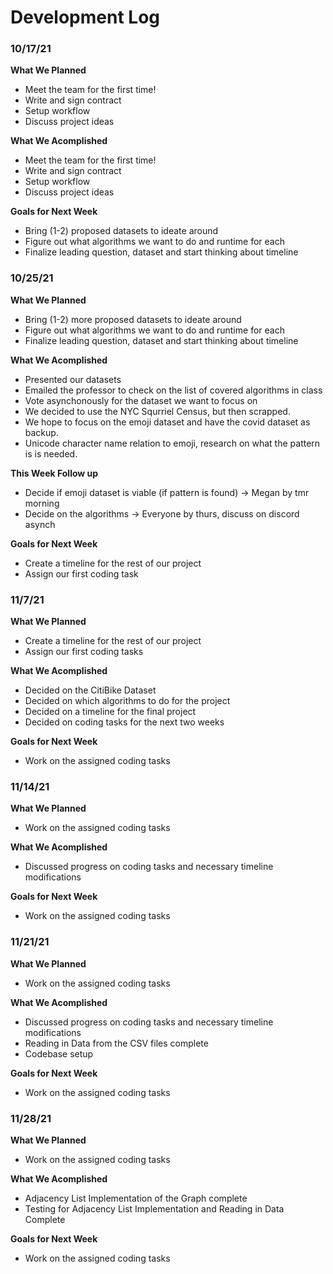 # Development Log
### 10/17/21
**What We Planned**
- Meet the team for the first time!
- Write and sign contract
- Setup workflow
- Discuss project ideas

**What We Acomplished**
- Meet the team for the first time!
- Write and sign contract
- Setup workflow
- Discuss project ideas

**Goals for Next Week**
- Bring (1-2) proposed datasets to ideate around
- Figure out what algorithms we want to do and runtime for each
- Finalize leading question, dataset and start thinking about timeline

### 10/25/21
**What We Planned**
- Bring (1-2) more proposed datasets to ideate around
- Figure out what algorithms we want to do and runtime for each
- Finalize leading question, dataset and start thinking about timeline

**What We Acomplished**
- Presented our datasets
- Emailed the professor to check on the list of covered algorithms in class
- Vote asynchonously for the dataset we want to focus on
- We decided to use the NYC Squrriel Census, but then scrapped.
- We hope to focus on the emoji dataset and have the covid dataset as backup.
- Unicode character name relation to emoji, research on what the pattern is is needed.

**This Week Follow up**
- Decide if emoji dataset is viable (if pattern is found) -> Megan by tmr morning
- Decide on the algorithms -> Everyone by thurs, discuss on discord asynch

**Goals for Next Week**
- Create a timeline for the rest of our project
- Assign our first coding task

### 11/7/21
**What We Planned**
- Create a timeline for the rest of our project
- Assign our first coding tasks

**What We Acomplished**
- Decided on the CitiBike Dataset
- Decided on which algorithms to do for the project
- Decided on a timeline for the final project
- Decided on coding tasks for the next two weeks

**Goals for Next Week**
- Work on the assigned coding tasks

### 11/14/21
**What We Planned**
- Work on the assigned coding tasks

**What We Acomplished**
- Discussed progress on coding tasks and necessary timeline modifications

**Goals for Next Week**
- Work on the assigned coding tasks

### 11/21/21
**What We Planned**
- Work on the assigned coding tasks

**What We Acomplished**
- Discussed progress on coding tasks and necessary timeline modifications
- Reading in Data from the CSV files complete
- Codebase setup

**Goals for Next Week**
- Work on the assigned coding tasks

### 11/28/21
**What We Planned**
- Work on the assigned coding tasks

**What We Acomplished**
- Adjacency List Implementation of the Graph complete
- Testing for Adjacency List Implementation and Reading in Data Complete 

**Goals for Next Week**
- Work on the assigned coding tasks

